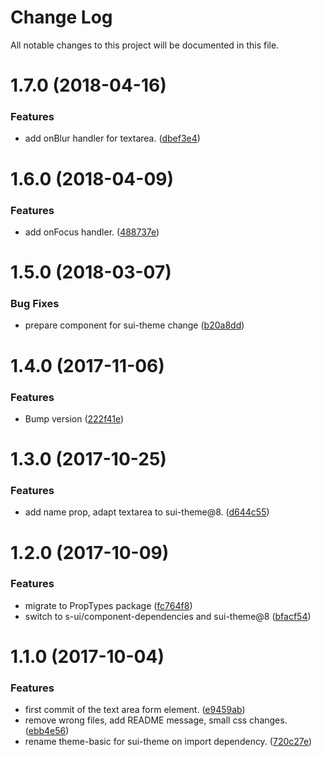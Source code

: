 # Change Log

All notable changes to this project will be documented in this file.

<a name="1.7.0"></a>
# 1.7.0 (2018-04-16)


### Features

* add onBlur handler for textarea. ([dbef3e4](https://github.com/SUI-Components/sui-components/commit/dbef3e4))



<a name="1.6.0"></a>
# 1.6.0 (2018-04-09)


### Features

* add onFocus handler. ([488737e](https://github.com/SUI-Components/sui-components/commit/488737e))



<a name="1.5.0"></a>
# 1.5.0 (2018-03-07)


### Bug Fixes

* prepare component for sui-theme change ([b20a8dd](https://github.com/SUI-Components/sui-components/commit/b20a8dd))



<a name="1.4.0"></a>
# 1.4.0 (2017-11-06)


### Features

* Bump version ([222f41e](https://github.com/SUI-Components/sui-components/commit/222f41e))



<a name="1.3.0"></a>
# 1.3.0 (2017-10-25)


### Features

* add name prop, adapt textarea to sui-theme@8. ([d644c55](https://github.com/SUI-Components/sui-components/commit/d644c55))



<a name="1.2.0"></a>
# 1.2.0 (2017-10-09)


### Features

* migrate to PropTypes package ([fc764f8](https://github.com/SUI-Components/sui-components/commit/fc764f8))
* switch to s-ui/component-dependencies and sui-theme@8 ([bfacf54](https://github.com/SUI-Components/sui-components/commit/bfacf54))



<a name="1.1.0"></a>
# 1.1.0 (2017-10-04)


### Features

* first commit of the text area form element. ([e9459ab](https://github.com/SUI-Components/sui-components/commit/e9459ab))
* remove wrong files, add README message, small css changes. ([ebb4e56](https://github.com/SUI-Components/sui-components/commit/ebb4e56))
* rename theme-basic for sui-theme on import dependency. ([720c27e](https://github.com/SUI-Components/sui-components/commit/720c27e))



